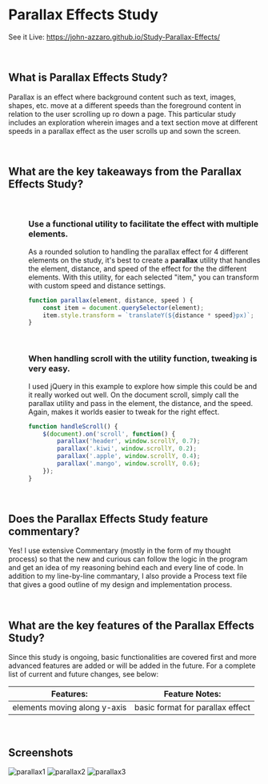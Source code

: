 # Parallax Effects Study
See it Live: https://john-azzaro.github.io/Study-Parallax-Effects/

<br>

## What is Parallax Effects Study?
Parallax is an effect where background content such as text, images, shapes, etc. move at a different speeds than the foreground content in relation to the user scrolling up ro down a page.  This particular study includes an exploration wherein images and a text section move at different speeds in a parallax effect as the user scrolls up and sown the screen.

<br>

## What are the key takeaways from the Parallax Effects Study?

<br>
<dl> 
<dd>

### Use a functional utility to facilitate the effect with multiple elements.
As a rounded solution to handling the parallax effect for 4 different elements on the study, it's best to create a **parallax** utility that handles the element, distance, and speed of the effect for the the different elements. With this utility, for each selected "item," you can transform with custom speed and distance settings.
```JavaScript
function parallax(element, distance, speed ) {     
    const item = document.querySelector(element);     
    item.style.transform = `translateY(${distance * speed}px)`;   
}  
```
<br>

### When handling scroll with the utility function, tweaking is very easy.
I used jQuery in this example to explore how simple this could be and it really worked out well. On the document scroll, simply call the parallax utility and pass in the element, the distance, and the speed. Again, makes it worlds easier to tweak for the right effect. 
```JavaScript
function handleScroll() {                      
    $(document).on('scroll', function() {              
        parallax('header', window.scrollY, 0.7);            
        parallax('.kiwi', window.scrollY, 0.2);                                 
        parallax('.apple', window.scrollY, 0.4);                                 
        parallax('.mango', window.scrollY, 0.6);  
    });
}
```


</dd>
</dl>
<br>

## Does the Parallax Effects Study feature commentary?
Yes! I use extensive Commentary (mostly in the form of my thought process) so that the new and curious can follow the logic in the program and get an idea of my reasoning behind each and every line of code.  In addition to my line-by-line commantary, I also provide a Process text file that gives a good outline of my design and implementation process. 

<br>

## What are the key features of the Parallax Effects Study?
Since this study is ongoing, basic functionalities are covered first and more advanced features are added or will be added in the future.  For a complete list of current and future changes, see below:


| **Features:**                            | **Feature Notes:**                             |
| ---------------------------------------- | ----------------------------------------------|
| elements moving along y-axis                              |  basic format for parallax effect                                                |



<br>

## Screenshots

![parallax1](https://user-images.githubusercontent.com/37447586/61750643-c24d0480-ad5a-11e9-86f0-6638d13ffac9.png)
![parallax2](https://user-images.githubusercontent.com/37447586/61750644-c24d0480-ad5a-11e9-90a0-46c45d66911a.png)
![parallax3](https://user-images.githubusercontent.com/37447586/61750645-c24d0480-ad5a-11e9-85f3-f8bcd146fc65.png)
